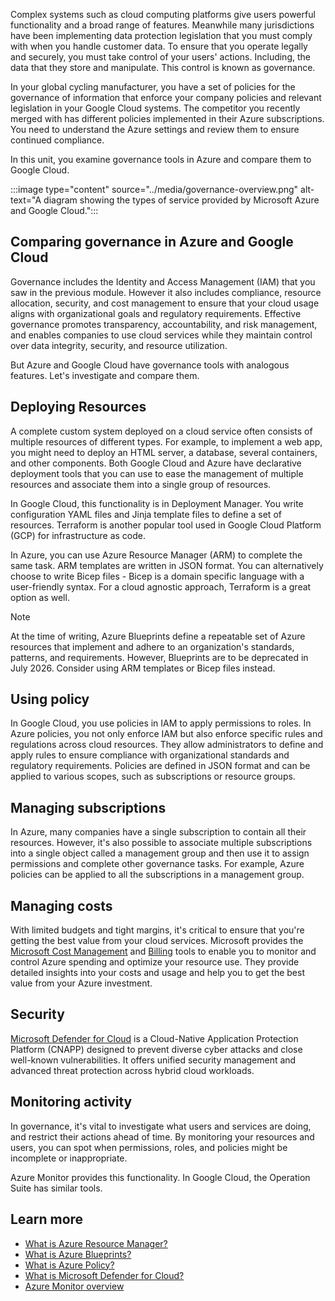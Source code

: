 Complex systems such as cloud computing platforms give users powerful functionality and a broad range of features. Meanwhile many jurisdictions have been implementing data protection legislation that you must comply with when you handle customer data. To ensure that you operate legally and securely, you must take control of your users' actions. Including, the data that they store and manipulate. This control is known as governance.

In your global cycling manufacturer, you have a set of policies for the governance of information that enforce your company policies and relevant legislation in your Google Cloud systems. The competitor you recently merged with has different policies implemented in their Azure subscriptions. You need to understand the Azure settings and review them to ensure continued compliance.

In this unit, you examine governance tools in Azure and compare them to Google Cloud.

:::image type="content" source="../media/governance-overview.png" alt-text="A diagram showing the types of service provided by Microsoft Azure and Google Cloud.":::

## Comparing governance in Azure and Google Cloud

Governance includes the Identity and Access Management (IAM) that you saw in the previous module. However it also includes compliance, resource allocation, security, and cost management to ensure that your cloud usage aligns with organizational goals and regulatory requirements. Effective governance promotes transparency, accountability, and risk management, and enables companies to use cloud services while they maintain control over data integrity, security, and resource utilization.

But Azure and Google Cloud have governance tools with analogous features. Let's investigate and compare them.

## Deploying Resources

A complete custom system deployed on a cloud service often consists of multiple resources of different types. For example, to implement a web app, you might need to deploy an HTML server, a database, several containers, and other components. Both Google Cloud and Azure have declarative deployment tools that you can use to ease the management of multiple resources and associate them into a single group of resources.

In Google Cloud, this functionality is in Deployment Manager. You write configuration YAML files and Jinja template files to define a set of resources. Terraform is another popular tool used in Google Cloud Platform (GCP) for infrastructure as code.

In Azure, you can use Azure Resource Manager (ARM) to complete the same task. ARM templates are written in JSON format. You can alternatively choose to write Bicep files - Bicep is a domain specific language with a user-friendly syntax. For a cloud agnostic approach, Terraform is a great option as well.

> [!NOTE]
> At the time of writing, Azure Blueprints define a repeatable set of Azure resources that implement and adhere to an organization's standards, patterns, and requirements. However, Blueprints are to be deprecated in July 2026. Consider using ARM templates or Bicep files instead.

## Using policy

In Google Cloud, you use policies in IAM to apply permissions to roles. In Azure policies, you not only enforce IAM but also enforce specific rules and regulations across cloud resources. They allow administrators to define and apply rules to ensure compliance with organizational standards and regulatory requirements. Policies are defined in JSON format and can be applied to various scopes, such as subscriptions or resource groups.

## Managing subscriptions

In Azure, many companies have a single subscription to contain all their resources. However, it's also possible to associate multiple subscriptions into a single object called a management group and then use it to assign permissions and complete other governance tasks. For example, Azure policies can be applied to all the subscriptions in a management group.

## Managing costs

With limited budgets and tight margins, it's critical to ensure that you're getting the best value from your cloud services. Microsoft provides the [Microsoft Cost Management](/azure/cost-management-billing/costs/overview-cost-management) and [Billing](/azure/cost-management-billing/cost-management-billing-overview) tools to enable you to monitor and control Azure spending and optimize your resource use. They provide detailed insights into your costs and usage and help you to get the best value from your Azure investment.

## Security

[Microsoft Defender for Cloud](/azure/defender-for-cloud/defender-for-cloud-introduction) is a Cloud-Native Application Protection Platform (CNAPP) designed to prevent diverse cyber attacks and close well-known vulnerabilities. It offers unified security management and advanced threat protection across hybrid cloud workloads.

## Monitoring activity

In governance, it's vital to investigate what users and services are doing, and restrict their actions ahead of time. By monitoring your resources and users, you can spot when permissions, roles, and policies might be incomplete or inappropriate.

Azure Monitor provides this functionality. In Google Cloud, the Operation Suite has similar tools.

## Learn more

- [What is Azure Resource Manager?](/azure/azure-resource-manager/management/overview)
- [What is Azure Blueprints?](/azure/governance/blueprints/overview)
- [What is Azure Policy?](/azure/governance/policy/overview)
- [What is Microsoft Defender for Cloud?](/azure/defender-for-cloud/defender-for-cloud-introduction)
- [Azure Monitor overview](/azure/azure-monitor/overview)
